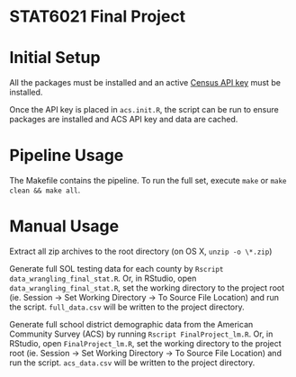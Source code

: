 # STAT6021 Final Project

# Initial Setup

All the packages must be installed and an active [Census API key](http://api.census.gov/data/key_signup.html) must be installed.

Once the API key is placed in `acs.init.R`, the script can be run to ensure packages are installed and ACS API key and data are cached.

# Pipeline Usage

The Makefile contains the pipeline. To run the full set, execute `make` or `make clean && make all`.

# Manual Usage

Extract all zip archives to the root directory (on OS X, `unzip -o \*.zip`)

Generate full SOL testing data for each county by `Rscript data_wrangling_final_stat.R`. Or, in RStudio, open `data_wrangling_final_stat.R`, set the working directory to the project root (ie. Session -> Set Working Directory -> To Source File Location) and run the script. `full_data.csv` will be written to the project directory.

Generate full school district demographic data from the American Community Survey (ACS) by running `Rscript FinalProject_lm.R`. Or, in RStudio, open `FinalProject_lm.R`, set the working directory to the project root (ie. Session -> Set Working Directory -> To Source File Location) and run the script. `acs_data.csv` will be written to the project directory.
